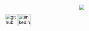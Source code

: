 <p align="center">
 
   <img src=https://github.com/munish8448/munish8448/blob/main/_banner.gif>
</p>
  
<!---# Hi, I'm Munish Kumar --->

<!---
 ![](https://github.com/munish8448/munish8448/blob/main/_banner.gif)
  ![Profile views](https://gpvc.arturio.dev/munish8448)


## Skills

## Work


  

![GitHub stats](https://github-readme-stats.vercel.app/api?username=munish8448&show_icons=true)  


--->

[<img src='https://cdn.jsdelivr.net/npm/simple-icons@3.0.1/icons/github.svg' alt='github' height='40'>](https://github.com/munish8448)  [<img src='https://cdn.jsdelivr.net/npm/simple-icons@3.0.1/icons/linkedin.svg' alt='linkedin' height='40'>](https://www.linkedin.com/in/munish-kumar-8483401b4/)  






<!---
munish8448/munish8448 is a ✨ special ✨ repository because its `README.md` (this file) appears on your GitHub profile.
You can click the Preview link to take a look at your changes.


links
https://auto.creavite.co/discord-profile-banners
https://arturssmirnovs.github.io/github-profile-readme-generator/

--->


